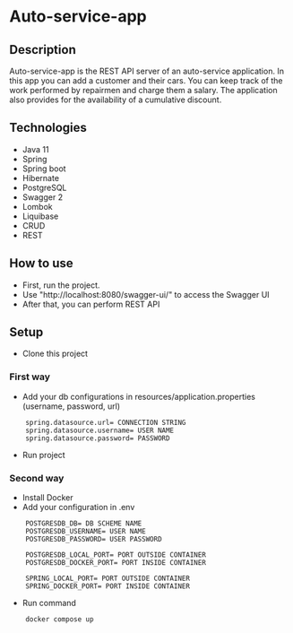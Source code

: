 # Auto-service-app

## Description
Auto-service-app is the REST API server of an auto-service application.
In this app you can add a customer and their cars. You can keep track of the work performed by repairmen and charge them a salary. The application also provides for the availability of a cumulative discount.

## Technologies
- Java 11
- Spring
- Spring boot
- Hibernate
- PostgreSQL
- Swagger 2
- Lombok
- Liquibase
- CRUD
- REST

## How to use
- First, run the project.
- Use "http://localhost:8080/swagger-ui/" to access the Swagger UI
- After that, you can perform REST API

## Setup
- Clone this project

### First way
- Add your db configurations in resources/application.properties (username, password, url)
````
    spring.datasource.url= CONNECTION STRING
    spring.datasource.username= USER NAME
    spring.datasource.password= PASSWORD
````
- Run project

### Second way
- Install Docker
- Add your configuration in .env
````
    POSTGRESDB_DB= DB SCHEME NAME
    POSTGRESDB_USERNAME= USER NAME
    POSTGRESDB_PASSWORD= USER PASSWORD
    
    POSTGRESDB_LOCAL_PORT= PORT OUTSIDE CONTAINER
    POSTGRESDB_DOCKER_PORT= PORT INSIDE CONTAINER
    
    SPRING_LOCAL_PORT= PORT OUTSIDE CONTAINER
    SPRING_DOCKER_PORT= PORT INSIDE CONTAINER
````
- Run command
````
    docker compose up
````
